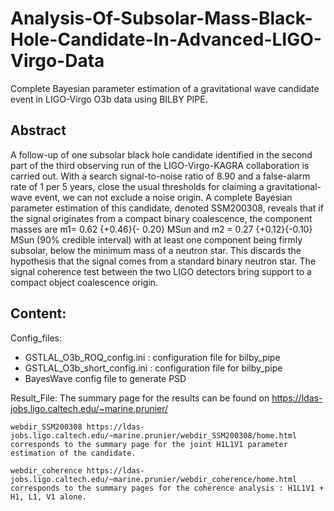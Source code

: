 # Analysis-Of-Subsolar-Mass-Black-Hole-Candidate-In-Advanced-LIGO-Virgo-Data
Complete Bayesian parameter estimation of a gravitational wave candidate event in LIGO-Virgo O3b data using BILBY PIPE. 

## Abstract 

A follow-up of one subsolar black hole candidate identified in the second part of the third observing run of the LIGO-Virgo-KAGRA collaboration is carried out. With a search signal-to-noise ratio of $8.90$ and a false-alarm rate of 1 per 5 years, close the usual thresholds for claiming a gravitational-wave event, we can not exclude a noise origin. A complete Bayesian parameter estimation of this candidate, denoted SSM200308, reveals that if the signal originates from a compact binary coalescence, the component masses are m1= 0.62 {+0.46}{- 0.20} MSun and m2 = 0.27 {+0.12}{-0.10} MSun (90\% credible interval) with at least one component being firmly subsolar, below the minimum mass of a neutron star.  This discards the hypothesis that the signal comes from a standard binary neutron star. The signal coherence test between the two LIGO detectors bring support to a compact object coalescence origin. 

## Content: 

Config_files:
  - GSTLAL_O3b_ROQ_config.ini : configuration file for bilby_pipe
  - GSTLAL_O3b_short_config.ini : configuration file for bilby_pipe
  - BayesWave config file to generate PSD

Result_File: 
The summary page for the results can be found on https://ldas-jobs.ligo.caltech.edu/~marine.prunier/

    webdir_SSM200308 https://ldas-jobs.ligo.caltech.edu/~marine.prunier/webdir_SSM200308/home.html corresponds to the summary page for the joint H1L1V1 parameter estimation of the candidate. 

    webdir_coherence https://ldas-jobs.ligo.caltech.edu/~marine.prunier/webdir_coherence/home.html corresponds to the summary pages for the coherence analysis : H1L1V1 + H1, L1, V1 alone. 
    
